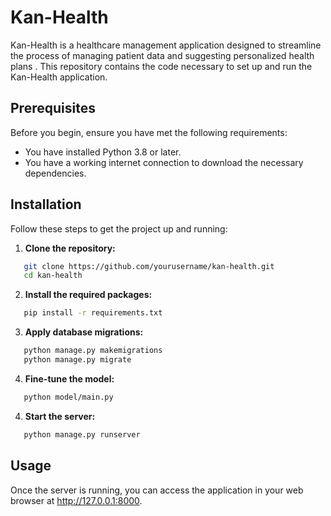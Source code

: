 # Kan-Health

Kan-Health is a healthcare management application designed to streamline the process of managing patient data and suggesting personalized health plans . This repository contains the code necessary to set up and run the Kan-Health application.

## Prerequisites

Before you begin, ensure you have met the following requirements:
- You have installed Python 3.8 or later.
- You have a working internet connection to download the necessary dependencies.

## Installation

Follow these steps to get the project up and running:

1. **Clone the repository:**
```sh
   git clone https://github.com/yourusername/kan-health.git
   cd kan-health
```

2. **Install the required packages:**
```sh
   pip install -r requirements.txt
```

3. **Apply database migrations:**
```sh
   python manage.py makemigrations
   python manage.py migrate
```

4. **Fine-tune the model:**
```sh
   python model/main.py
```

4. **Start the server:**
```sh
   python manage.py runserver
```

## Usage

Once the server is running, you can access the application in your web browser at http://127.0.0.1:8000.